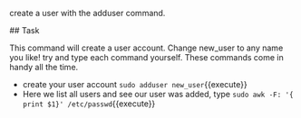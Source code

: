 create a user with the adduser command.

## Task

This command will create a user account. Change new_user to any name you like!
try and type each command yourself.  These commands come in handy all the time.

* create your user account `sudo adduser new_user`{{execute}}
* Here we list all users and see our user was added, type `sudo awk -F: '{ print $1}' /etc/passwd`{{execute}}
